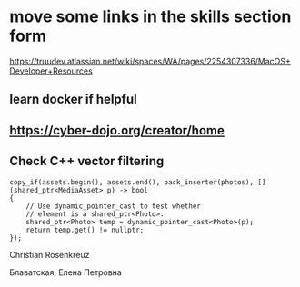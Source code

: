 # move some links in the skills section form 

<https://truudev.atlassian.net/wiki/spaces/WA/pages/2254307336/MacOS+Developer+Resources>

## learn docker if helpful

## <https://cyber-dojo.org/creator/home>

## Check C++ vector filtering

```
copy_if(assets.begin(), assets.end(), back_inserter(photos), [] (shared_ptr<MediaAsset> p) -> bool
{
    // Use dynamic_pointer_cast to test whether
    // element is a shared_ptr<Photo>.
    shared_ptr<Photo> temp = dynamic_pointer_cast<Photo>(p);
    return temp.get() != nullptr;
});
```

Christian Rosenkreuz

Блаватская, Елена Петровна

